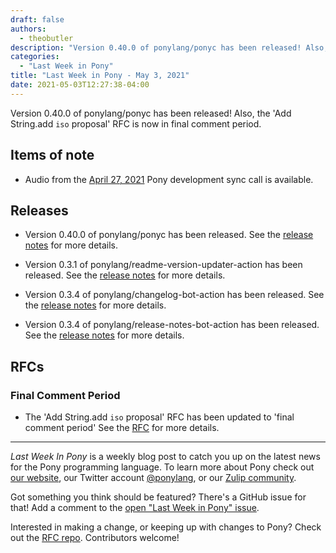 ```yaml
---
draft: false
authors:
  - theobutler
description: "Version 0.40.0 of ponylang/ponyc has been released! Also, the 'Add String.add `iso` proposal' RFC is now in final comment period."
categories:
  - "Last Week in Pony"
title: "Last Week in Pony - May 3, 2021"
date: 2021-05-03T12:27:38-04:00
---
```


Version 0.40.0 of ponylang/ponyc has been released! Also, the 'Add String.add `iso` proposal' RFC is now in final comment period.
<!-- more -->

## Items of note

- Audio from the [April 27, 2021](https://sync-recordings.ponylang.io/r/2021_04_27.m4a) Pony development sync call is available.

## Releases

- Version 0.40.0 of ponylang/ponyc has been released.
See the [release notes](https://github.com/ponylang/ponyc/releases/tag/0.40.0) for more details.

- Version 0.3.1 of ponylang/readme-version-updater-action has been released.
See the [release notes](https://github.com/ponylang/readme-version-updater-action/releases/tag/0.3.1) for more details.

- Version 0.3.4 of ponylang/changelog-bot-action has been released.
See the [release notes](https://github.com/ponylang/changelog-bot-action/releases/tag/0.3.4) for more details.

- Version 0.3.4 of ponylang/release-notes-bot-action has been released.
See the [release notes](https://github.com/ponylang/release-notes-bot-action/releases/tag/0.3.4) for more details.

## RFCs

### Final Comment Period

- The 'Add String.add `iso` proposal' RFC has been updated to 'final comment period'
See the [RFC](https://github.com/ponylang/rfcs/pull/185) for more details.

---

_Last Week In Pony_ is a weekly blog post to catch you up on the latest news for the Pony programming language. To learn more about Pony check out [our website](https://ponylang.io), our Twitter account [@ponylang](https://twitter.com/ponylang), or our [Zulip community](https://ponylang.zulipchat.com).

Got something you think should be featured? There's a GitHub issue for that! Add a comment to the [open "Last Week in Pony" issue](https://github.com/ponylang/ponylang.github.io/issues?q=is%3Aissue+is%3Aopen+label%3Alast-week-in-pony).

Interested in making a change, or keeping up with changes to Pony? Check out the [RFC repo](https://github.com/ponylang/rfcs). Contributors welcome!
